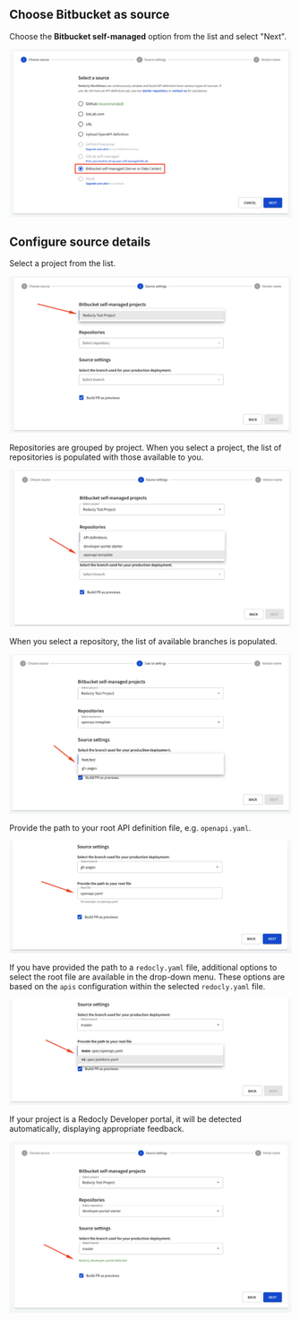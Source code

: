 ## Choose Bitbucket as source

Choose the __Bitbucket self-managed__ option from the list and select "Next".

![Bitbucket as source provider](images/bitbucket-self-managed-01-select-provider.png)

## Configure source details

Select a project from the list.

![Select project](images/bitbucket-self-managed-02-select-project.png)

Repositories are grouped by project.
When you select a project, the list of repositories is populated with those available to you.

![Select repository](images/bitbucket-self-managed-03-select-repository.png)

When you select a repository, the list of available branches is populated.

![Select branch](images/bitbucket-self-managed-04-select-branch.png)

Provide the path to your root API definition file, e.g. `openapi.yaml`.

![Root file path](images/bitbucket-self-managed-05-file-path.png)

If you have provided the path to a `redocly.yaml` file, additional options to select the root file are available in the drop-down menu. These options are based on the `apis` configuration within the selected `redocly.yaml` file.

![Root file path for Definitions](images/bitbucket-self-managed-06-api-definitions.png)

If your project is a Redocly Developer portal, it will be detected automatically, displaying appropriate feedback.

![Developer portal detected](images/bitbucket-self-managed-07-dev-portal.png)
